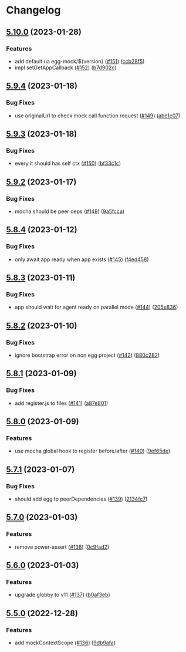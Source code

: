 # Changelog

## [5.10.0](https://github.com/eggjs/egg-mock/compare/v5.9.4...v5.10.0) (2023-01-28)


### Features

* add default ua egg-mock/${version} ([#151](https://github.com/eggjs/egg-mock/issues/151)) ([ccb28f5](https://github.com/eggjs/egg-mock/commit/ccb28f5a99148528459f1f8b120254f3feb64561))
* impl setGetAppCallback ([#152](https://github.com/eggjs/egg-mock/issues/152)) ([b7d902c](https://github.com/eggjs/egg-mock/commit/b7d902cf990ee90181f24e9722f42560858118eb))

## [5.9.4](https://github.com/eggjs/egg-mock/compare/v5.9.3...v5.9.4) (2023-01-18)


### Bug Fixes

* use originalUrl to check mock call function request ([#149](https://github.com/eggjs/egg-mock/issues/149)) ([abe1c07](https://github.com/eggjs/egg-mock/commit/abe1c07a2abb4b98c37a34725e4917caafe6dc7e))

## [5.9.3](https://github.com/eggjs/egg-mock/compare/v5.9.2...v5.9.3) (2023-01-18)


### Bug Fixes

* every it should has self ctx ([#150](https://github.com/eggjs/egg-mock/issues/150)) ([bf33c1c](https://github.com/eggjs/egg-mock/commit/bf33c1cbde00b0f10d49184bda305c2c98a58401))

## [5.9.2](https://github.com/eggjs/egg-mock/compare/v5.9.1...v5.9.2) (2023-01-17)


### Bug Fixes

* mocha should be peer deps ([#148](https://github.com/eggjs/egg-mock/issues/148)) ([9a5fcca](https://github.com/eggjs/egg-mock/commit/9a5fcca1ff19f2bc7d74a8122becc1bf0ddfe89d))

## [5.8.4](https://github.com/eggjs/egg-mock/compare/v5.8.3...v5.8.4) (2023-01-12)


### Bug Fixes

* only await app ready when app exists ([#145](https://github.com/eggjs/egg-mock/issues/145)) ([f4ed458](https://github.com/eggjs/egg-mock/commit/f4ed458441449da70fd4108747377b7890dc08fb))

## [5.8.3](https://github.com/eggjs/egg-mock/compare/v5.8.2...v5.8.3) (2023-01-11)


### Bug Fixes

* app should wait for agent ready on parallel mode ([#144](https://github.com/eggjs/egg-mock/issues/144)) ([205e836](https://github.com/eggjs/egg-mock/commit/205e836ba11a869da208c441a9b90edd6e61b3b1))

## [5.8.2](https://github.com/eggjs/egg-mock/compare/v5.8.1...v5.8.2) (2023-01-10)


### Bug Fixes

* ignore bootstrap error on non egg project ([#142](https://github.com/eggjs/egg-mock/issues/142)) ([880c282](https://github.com/eggjs/egg-mock/commit/880c282481024005456074a123b4b1f185971f4c))

## [5.8.1](https://github.com/eggjs/egg-mock/compare/v5.8.0...v5.8.1) (2023-01-09)


### Bug Fixes

* add register.js to files ([#141](https://github.com/eggjs/egg-mock/issues/141)) ([a87e801](https://github.com/eggjs/egg-mock/commit/a87e8019724dbb2401bd41ccf95be26c571e8e8f))

## [5.8.0](https://github.com/eggjs/egg-mock/compare/v5.7.1...v5.8.0) (2023-01-09)


### Features

* use mocha global hook to register before/after ([#140](https://github.com/eggjs/egg-mock/issues/140)) ([9ef65de](https://github.com/eggjs/egg-mock/commit/9ef65de3382c15c5fdeff2e8d0b14eed8144a41b))

## [5.7.1](https://github.com/eggjs/egg-mock/compare/v5.7.0...v5.7.1) (2023-01-07)


### Bug Fixes

* should add egg to peerDependencies ([#139](https://github.com/eggjs/egg-mock/issues/139)) ([2134fc7](https://github.com/eggjs/egg-mock/commit/2134fc73661e4c2de433aceda2ea45811c8bff8b))

## [5.7.0](https://github.com/eggjs/egg-mock/compare/v5.6.0...v5.7.0) (2023-01-03)


### Features

* remove power-assert ([#138](https://github.com/eggjs/egg-mock/issues/138)) ([0c9fad2](https://github.com/eggjs/egg-mock/commit/0c9fad2f7a6f739080f2b996d8f6bb98852af12a))

## [5.6.0](https://github.com/eggjs/egg-mock/compare/v5.5.0...v5.6.0) (2023-01-03)


### Features

* upgrade globby to v11 ([#137](https://github.com/eggjs/egg-mock/issues/137)) ([b0af3eb](https://github.com/eggjs/egg-mock/commit/b0af3eb471a394448236e4cb18863e60218e0d2a))

## [5.5.0](https://github.com/eggjs/egg-mock/compare/v5.4.0...v5.5.0) (2022-12-28)


### Features

* add mockContextScope ([#136](https://github.com/eggjs/egg-mock/issues/136)) ([9db9afa](https://github.com/eggjs/egg-mock/commit/9db9afaadfb73a58d03b3cbdbd0c8c6515e6578a))
